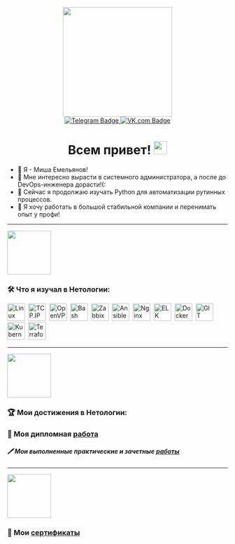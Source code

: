 <div id="header" align="center">
  <img src="https://media.giphy.com/media/v1.Y2lkPTc5MGI3NjExMWhzYmxneGhoYmR5cjJxdjE4ZWxicmYzNXpqZHRrY2xuZzhjNGprMCZlcD12MV9naWZzX3NlYXJjaCZjdD1n/qgQUggAC3Pfv687qPC/giphy.gif" width="250"/>
  <div id="badges">
    <a href="https://t.me/Monooks">
      <img src="https://img.shields.io/badge/Telegram-blue?style=for-the-badge&logo=Telegram&logoColor=white" alt="Telegram Badge"/>
    </a>
    <a href="https://vk.com/monooks">
      <img src="https://img.shields.io/badge/VK.com-blue?style=for-the-badge&logo=Vk&logoColor=white" alt="VK.com Badge"/>
    </a>
  </div>
    <img src="https://komarev.com/ghpvc/?username=Monooks&style=flat-square&color=blue" alt=""/>
 <h1>
   Всем привет!
   <img src="https://media.giphy.com/media/hvRJCLFzcasrR4ia7z/giphy.gif" width="30px"/>
 </h1>
</div>


- 👋 Я - Миша Емельянов!
- 👀 Мне интересно вырасти в системного администратора, а после до DevOps-инженера дорасти!(:
- 🌱 Сейчас я продолжаю изучать Python для автоматизации рутинных процессов.
- 💞️ Я хочу работать в большой стабильной компании и перенимать опыт у профи!
---

<div id="header" align="left">
  <img src="https://media.giphy.com/media/vzO0Vc8b2VBLi/giphy.gif?cid=ecf05e47hdpu2abi6c5rx13jrchot0r8m540ltzdhp2s03am&ep=v1_gifs_search&rid=giphy.gif&ct=g" width="100"/>
</div>

### :hammer_and_wrench: Что я изучал в Нетологии:

<div>
  <img src="https://u.netology.ru/backend/uploads/page_assets/images/file/46329/tools_Linux_color.png" title="Linux" alt="Linux" width="40" height="40"/>&nbsp;
  <img src="https://u.netology.ru/backend/uploads/page_assets/images/file/46348/tools_TCP.IP_color.png" title="TCP.IP" alt="TCP.IP" width="40" height="40"/>&nbsp;
  <img src="https://u.netology.ru/backend/uploads/page_assets/images/file/46344/tools_OpenVPN_color.png" title="OpenVPN" alt="OpenVPN" width="40" height="40"/>&nbsp;
  <img src="https://u.netology.ru/backend/uploads/page_assets/images/file/46349/tools_Bash_color.png" title="Bash" alt="Bash" width="40" height="40"/>&nbsp;
  <img src="https://u.netology.ru/backend/uploads/page_assets/images/file/46345/tools_Zabbix_color.png" title="Zabbix" alt="Zabbix" width="40" height="40"/>&nbsp;
  <img src="https://u.netology.ru/backend/uploads/page_assets/images/file/46350/tools_Ansible_color.png" title="Ansible" alt="Ansible" width="40" height="40"/>&nbsp;
  <img src="https://u.netology.ru/backend/uploads/page_assets/images/file/46346/tools_Nginx_color.png"  title="Nginx" alt="Nginx" width="40" height="40"/>&nbsp;
  <img src="https://u.netology.ru/backend/uploads/page_assets/images/file/46351/tools_ELK_color.png" title="ELK" alt="ELK" width="40" height="40"/>&nbsp;
  <img src="https://u.netology.ru/backend/uploads/page_assets/images/file/46306/tools_Docker_color.png" title="Docker" alt="Docker" width="40" height="40"/>&nbsp;
  <img src="https://u.netology.ru/backend/uploads/page_assets/images/file/46313/tools_GIT_color.png" title="GIT" alt="GIT" width="40" height="40"/>&nbsp;
  <img src="https://u.netology.ru/backend/uploads/page_assets/images/file/46347/tools_Kubernetes_color.png" title="Kubernetes" alt="Kubernetes" width="40" height="40"/>&nbsp;
  <img src="https://u.netology.ru/backend/uploads/page_assets/images/file/46352/tools_Terraform_color.png" title="Terraform" alt="Terraform" width="40" height="40"/>&nbsp;
</div>

---

<div id="header" align="left">
  <img src="https://media.giphy.com/media/QyKwWQzeOSl9e/giphy.gif?cid=ecf05e47hvebsa0mpa0et9qt0tkgwi2kam6640k48tkcpx2k&ep=v1_gifs_search&rid=giphy.gif&ct=g" width="100"/>
</div>

### :trophy: Мои достижения в Нетологии:

### :microscope: Моя дипломная [работа](https://github.com/Monooks/SYS-DIPLOMA-Neto/blob/main/README.md)

##### :pen: Мои выполненные практические и зачетные [работы](https://github.com/Monooks/Monooks/blob/main/HomeWorks.md)

---

<div id="header" align="left">
  <img src="https://media.giphy.com/media/I1U9DTjCqOF3i/giphy.gif?cid=ecf05e47hvebsa0mpa0et9qt0tkgwi2kam6640k48tkcpx2k&ep=v1_gifs_search&rid=giphy.gif&ct=g" width="100"/>
</div>

### :dart: Мои [сертификаты](https://github.com/Monooks/Monooks/blob/main/Certificates.md)
